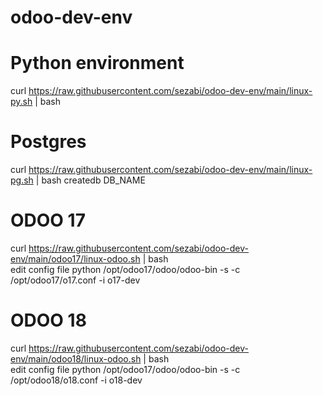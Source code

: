 ﻿# odoo-dev-env

# Python environment
curl https://raw.githubusercontent.com/sezabi/odoo-dev-env/main/linux-py.sh | bash  

# Postgres
curl https://raw.githubusercontent.com/sezabi/odoo-dev-env/main/linux-pg.sh | bash
createdb DB_NAME

# ODOO 17
curl https://raw.githubusercontent.com/sezabi/odoo-dev-env/main/odoo17/linux-odoo.sh | bash  
edit config file
python /opt/odoo17/odoo/odoo-bin -s -c /opt/odoo17/o17.conf -i o17-dev

# ODOO 18
curl https://raw.githubusercontent.com/sezabi/odoo-dev-env/main/odoo18/linux-odoo.sh | bash  
edit config file
python /opt/odoo17/odoo/odoo-bin -s -c /opt/odoo18/o18.conf -i o18-dev
